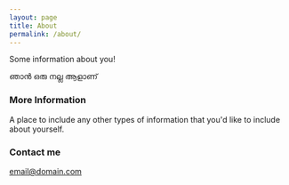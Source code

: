 ```yaml
---
layout: page
title: About
permalink: /about/
---
```


Some information about you!

ഞാൻ ഒരു നല്ല ആളാണ്

### More Information

A place to include any other types of information that you'd like to include about yourself.

### Contact me

[email@domain.com](mailto:email@domain.com)
